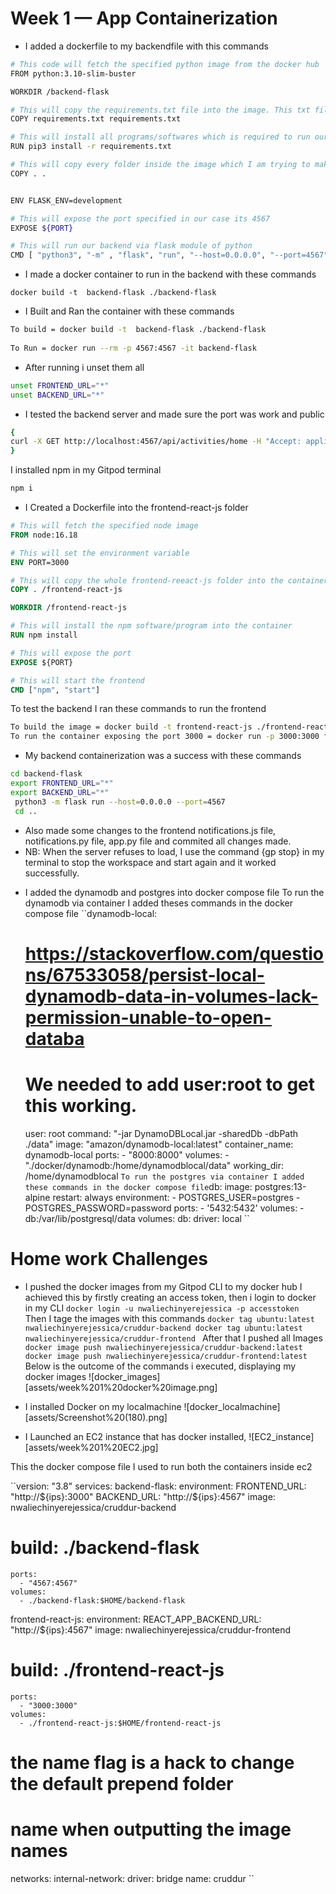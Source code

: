 # Week 1 — App Containerization

* I added a dockerfile to my backendfile with this commands
```sh
# This code will fetch the specified python image from the docker hub
FROM python:3.10-slim-buster

WORKDIR /backend-flask

# This will copy the requirements.txt file into the image. This txt file is currently inside the backend-flask folder
COPY requirements.txt requirements.txt

# This will install all programs/softwares which is required to run our backend 
RUN pip3 install -r requirements.txt

# This will copy every folder inside the image which I am trying to make
COPY . .


ENV FLASK_ENV=development

# This will expose the port specified in our case its 4567
EXPOSE ${PORT}

# This will run our backend via flask module of python
CMD [ "python3", "-m" , "flask", "run", "--host=0.0.0.0", "--port=4567"]
 ```
* I made a docker container to run in the backend with these commands
```docker
docker build -t  backend-flask ./backend-flask
```

* I Built and Ran the container with these commands

```sh
To build = docker build -t  backend-flask ./backend-flask
 
To Run = docker run --rm -p 4567:4567 -it backend-flask
```
 * After running i unset them all
 ```sh
 unset FRONTEND_URL="*"
 unset BACKEND_URL="*"
```
*  I tested the backend server and made sure the port was work and public
 ```sh
 {
 curl -X GET http://localhost:4567/api/activities/home -H "Accept: application/json" -H "Content-Type: application/json"
 }
 ```
I installed npm in my Gitpod terminal

```sh
npm i
```

* I Created a Dockerfile into the frontend-react-js folder

```Dockerfile
# This will fetch the specified node image
FROM node:16.18

# This will set the environment variable 
ENV PORT=3000

# This will copy the whole frontend-reeact-js folder into the container 
COPY . /frontend-react-js

WORKDIR /frontend-react-js

# This will install the npm software/program into the container
RUN npm install

# This will expose the port
EXPOSE ${PORT}

# This will start the frontend
CMD ["npm", "start"]
```

To test the backend I ran these commands to run the frontend 
```sh
To build the image = docker build -t frontend-react-js ./frontend-react-js
To run the container exposing the port 3000 = docker run -p 3000:3000 frontend-react-js
```

* My backend containerization was a success with these commands
```sh
cd backend-flask
export FRONTEND_URL="*"
export BACKEND_URL="*"
 python3 -m flask run --host=0.0.0.0 --port=4567
 cd ..
 ```

* Also made some changes to the frontend notifications.js file, notifications.py file, app.py file and commited all changes made.
* NB: When the server refuses to load, I use the command {gp stop} in my terminal to stop the workspace and start again and it worked successfully.

- I added the dynamodb and postgres into docker compose file
 To run the dynamodb via container I added theses commands in the docker compose file
``dynamodb-local:
    # https://stackoverflow.com/questions/67533058/persist-local-dynamodb-data-in-volumes-lack-permission-unable-to-open-databa
    # We needed to add user:root to get this working.
    user: root
    command: "-jar DynamoDBLocal.jar -sharedDb -dbPath ./data"
    image: "amazon/dynamodb-local:latest"
    container_name: dynamodb-local
    ports:
      - "8000:8000"
    volumes:
      - "./docker/dynamodb:/home/dynamodblocal/data"
    working_dir: /home/dynamodblocal
 ``
To run the postgres via container I added these commands in the docker compose file
``db:
    image: postgres:13-alpine
    restart: always
    environment:
      - POSTGRES_USER=postgres
      - POSTGRES_PASSWORD=password
    ports:
      - '5432:5432'
    volumes: 
      - db:/var/lib/postgresql/data
volumes:
  db:
    driver: local
``


# Home work Challenges
- I pushed the docker images from my Gitpod CLI to my docker hub
I achieved this by firstly creating an access token, then i login to docker in my CLI
``docker login -u nwaliechinyerejessica -p accesstoken
``
Then I tage the images with this commands
``docker tag ubuntu:latest  nwaliechinyerejessica/cruddur-backend
  docker tag ubuntu:latest  nwaliechinyerejessica/cruddur-frontend
``
After that I pushed all Images
``docker image push nwaliechinyerejessica/cruddur-backend:latest
  docker image push nwaliechinyerejessica/cruddur-frontend:latest
``
Below is the outcome of the commands i executed, displaying my docker images
![docker_images][assets/week%201%20docker%20image.png]

- I installed Docker on my localmachine 
![docker_localmachine][assets/Screenshot%20(180).png]

- I Launched an EC2 instance that has docker installed,
![EC2_instance][assets/week%201%20EC2.jpg]
  
This the docker compose file I used to run both the containers inside ec2

``version: "3.8"
services:
  backend-flask:
    environment:
      FRONTEND_URL: "http://${ips}:3000"
      BACKEND_URL: "http://${ips}:4567"
    image: nwaliechinyerejessica/cruddur-backend
#    build: ./backend-flask
    ports:
      - "4567:4567"
    volumes:
      - ./backend-flask:$HOME/backend-flask
  frontend-react-js:
    environment:
      REACT_APP_BACKEND_URL: "http://${ips}:4567"
    image: nwaliechinyerejessica/cruddur-frontend
#    build: ./frontend-react-js
    ports:
      - "3000:3000"
    volumes:
      - ./frontend-react-js:$HOME/frontend-react-js

# the name flag is a hack to change the default prepend folder
# name when outputting the image names
networks: 
  internal-network:
    driver: bridge
    name: cruddur
``


  
